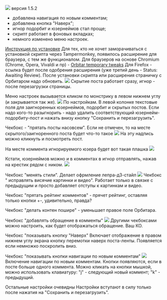 ![](https://orbitar.media/2BZzfMq6df6iyZ75Zf73cRLYFom9llm9ub.png)
версия 1.5.2
- добавлена навигация по новым комментам;
- добавлена кнопка "Наверх";
- игнор подорбит и юзернеймов стал проще;
- скрипт работает в фоновых вкладках;
- немного изменено меню настроек.


[Инструкция по установке](https://orbitar.space/s/dev/p3145)
Для тех, кто не хочет заморачиваться с установкой скрипта через Tampermonkey, появилось расширение для браузера, с тем же функционалом.
Для браузеров на основе Chromium (Chrome, Opera, Vivaldi и пр) - [Orbitar temporary tweaks](https://chrome.google.com/webstore/detail/orbitar-temporary-tweaks/ehnggcajkllclpaphcdmlglohimahbie?hl=en&authuser=0)
Для Firefox - ссылка будет после одобрения расширения (уже третий день - Status: Awaiting Review).
После установки скрипта или расширения страничку с Орбитаром надо обновить.
![](https://orbitar.media/2DcgfDl8GxoIvUH0wpvPU8jKcobYJREWX4.jpg)
Скрытие поста работает сразу, игнор - после перезагрузки страницы.

Меню настроек вызывается кликом по монстрику в левом нижнем углу (и закрывается так же).
![](https://orbitar.media/2DwPVvA9tjIl5IxafORTmofPw0b51tn3XU.jpg)
По настройкам.
В левой колонке текстовые поля для заигноренных юзернеймов, подорбит и скрытых постов. Если надо кого-то разыгнорить - надо удалить соответствующий юзернейм-подорбиту-пост и нажать внизу кнопку "Сохранить и перезагрузить".

Чекбокс - "прятать посты насовсем".
Если не отмечен, то на месте скрытого/заигноренного поста будет что-то такое
![](https://orbitar.media/2DQJNDn0rj043NrKCMZELemoYFWvvdZphP.jpg)
На эту надпись можно кликнуть и посмотреть пост.

На месте коммента игнорируемого юзера будет вот такая плашка
![](https://orbitar.media/2CfpDe1oCuDssrBnTB7JBxJ3c25zrYARS3.png)

Кстати, юзернеймов можно и в комментах в игнор отправлять, нажав на крестик рядом с ником.
![](https://orbitar.media/2DPGms6ZoqSIuJ2wP5VNsFXwgd11oYlj7y.jpg)

Чекбокс "менять стили".
Делает офрмление лепра-д3-стайл
![](https://orbitar.media/2BOxV3cuis0OGD4XmtLnKShEaiFKWBKS3r.jpg)
Чекбокс " исправлять висячие картинки и видео".
Работает только в связке с предыдущим и просто добавляет отступы к картинкам и видео.

Чекбокс "прятать рейтинг комментов" - прячет рейтинг, оставляя только кнопки +-, удивительно, правда?

Чекбокс "делать контен пошире" - уменьшает правое поле Орбитара.

Чекбокс "добавлять обращение в комменты"
![](https://orbitar.media/2DhMhB8iD3BQ9jIGpalvpBjBau5CmEXw0c.jpg)
Другими чекбоксами можно настроить, как будет отображаться обращение. Ваш КО.

Чекбокс "показывать кнопку "Наверх"
Включает отображение в правом нижнем углу экрана кнопку перемотки наверх поста-ленты. Появляется если немножко поскролить вниз.

Чекбокс "показывать кнопки навигации по новым комментам"
![](https://orbitar.media/2C705lkPXAZigvTikd6C8JvPzhG5hc9B7n.jpg)
Включение навигации по новым комментам.  Кнопки появляются, если в посте больше одного коммента. Можно кликать на кнопки мышкой, можно использовать клавиатуру:
"j" - следующий новый коммент;
"k" - предыдущий.

Остальные настройки очевидны
Настройки вступают в силу только после нажатия на "Сохранить и перезагрузить".
